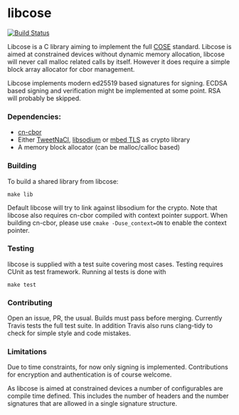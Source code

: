 # libcose

[![Build Status](https://travis-ci.org/bergzand/libcose.svg?branch=master)](https://travis-ci.org/bergzand/libcose)

Libcose is a C library aiming to implement the full [COSE] standard.
Libcose is aimed at constrained devices without dynamic memory allocation,
libcose will never call malloc related calls by itself. However it does
require a simple block array allocator for cbor management.

Libcose implements modern ed25519 based signatures for signing. ECDSA based
signing and verification might be implemented at some point. RSA will probably
be skipped.

### Dependencies:

- [cn-cbor]
- Either [TweetNaCl], [libsodium] or [mbed TLS] as crypto library
- A memory block allocator (can be malloc/calloc based)

### Building

To build a shared library from libcose:

```
make lib
```

Default libcose will try to link against libsodium for the crypto. Note that
libcose also requires cn-cbor compiled with context pointer support. When
building cn-cbor, please use `cmake -Duse_context=ON` to enable the context
pointer.

### Testing

libcose is supplied with a test suite covering most cases. Testing requires
CUnit as test framework. Running al tests is done with

```
make test
```

### Contributing

Open an issue, PR, the usual. Builds must pass before merging. Currently
Travis tests the full test suite. In addition Travis also runs clang-tidy
to check for simple style and code mistakes.

### Limitations

Due to time constraints, for now only signing is implemented. Contributions
for encryption and authentication is of course welcome.

As libcose is aimed at constrained devices a number of configurables are
compile time defined. This includes the number of headers and the number
signatures that are allowed in a single signature structure.

[COSE]: https://tools.ietf.org/html/rfc8152
[cn-cbor]: https://github.com/cabo/cn-cbor
[TweetNaCl]: https://tweetnacl.cr.yp.to/
[libsodium]: https://github.com/jedisct1/libsodium
[mbed TLS]: https://tls.mbed.org/
